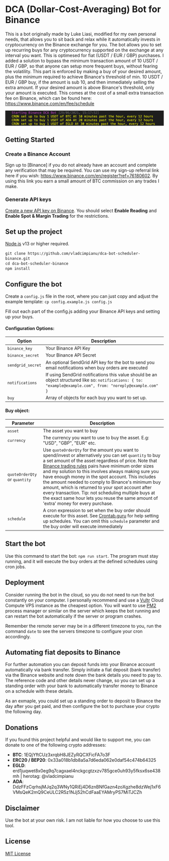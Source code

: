 # DCA (Dollar-Cost-Averaging) Bot for Binance

This is a bot originally made by Luke Liasi, modified for my own personal needs, that allows you to sit back and relax while it automatically invests in cryptocurrency on the Binance exchange for you. The bot allows you to set up recurring buys for any cryptocurrency supported on the exchange at any interval you want. This is optimesed for fiat (USDT / EUR / GBP) purchases. I added a solution to bypass the minimum transaction amount of 10 USDT / EUR / GBP, so that anyone can setup more frequent buys, without fearing the volatility. This part is enforced by making a buy of your desired amount, plus the minimum required to achieve Binance's threshold of min. 10 USDT / EUR / GBP buy, if the amount is sub 10, and then immediately selling the extra amount. If your desired amount is above Binance's threshold, only your amount is executed.
This comes at the cost of a small extra transaction fee on Binance, which can be found here: https://www.binance.com/en/fee/schedule


![DCA Demo](/demo.png)

## Getting Started
### Create a Binance Account
Sign up to [Binance] if you do not already have an account and complete any verification that may be required. You can use my sign-up referral link here if you wish: https://www.binance.com/en/register?ref=76180602. By using this link you earn a small amount of BTC commission on any trades I make.

### Generate API keys
[Create a new API key on Binance](https://www.binance.com/en/support/faq/360002502072). You should select **Enable Reading** and **Enable Spot & Margin Trading** for the restrictions.

## Set up the project
[Node.js](https://nodejs.org) v13 or higher required.
```
git clone https://github.com/vladcimpianu/dca-bot-scheduler-binance.git
cd dca-bot-scheduler-binance
npm install
```

## Configure the bot
Create a `config.js` file in the root, where you can just copy and adjust the example template:
`cp config.example.js config.js`

Fill out each part of the config.js adding your Binance API keys and setting up your buys.

#### Configuration Options:
| Option             | Description |
| -----------        | ----------- |
| `binance_key`      | Your Binance API Key |
| `binance_secret`   | Your Binance API Secret |
| `sendgrid_secret`  | An optional SendGrid API key for the bot to send you email notifications when buy orders are executed |
| `notifications`    | If using SendGrid notifications this value should be an object structured like so: `notifications: { to: "example@example.com", from: "noreply@example.com" }` |
| `buy`              | Array of objects for each buy you want to set up. |

#### Buy object:
| Parameter                     | Description |
| -----------                   | ----------- |
| `asset`                       | The asset you want to buy | 
| `currency`                    | The currency you want to use to buy the asset. E.g: "USD", "GBP", "EUR" etc. |
| `quoteOrderQty` or `quantity` | Use `quoteOrderQty` for the amount you want to spend/invest or alternatively you can set `quantity` to buy a set amount of the asset regardless of price. Note that [Binance trading rules](https://www.binance.com/en/trade-rule) pairs have minimum order sizes and my solution to this involves always making sure you have enough money in the spot account. This includes the amount needed to comply to Binance's minimum buy amount, which is returned to your spot account after every transaction. Tip: not scheduling multiple buys at the exact same hour lets you reuse the same amount of 'extra' money for every purchase.  |
| `schedule`                    | A cron expression to set when the buy order should execute for this asset. See [Crontab.guru](https://crontab.guru/) for help setting up schedules. You can omit this `schedule` parameter and the buy order will execute immediately |

## Start the bot
Use this command to start the bot: `npm run start`. The program must stay running, and it will execute the buy orders at the defined schedules using cron jobs.

## Deployment
Consider running the bot in the cloud, so you do not need to run the bot constantly on your computer. I personally recommend and use a [Vultr](https://www.vultr.com/) Cloud Compute VPS instance as the cheapest option.
You will want to use [PM2](https://github.com/Unitech/pm2) process manager or similar on the server which keeps the bot running and can restart the bot automatically if the server or program crashes.

Remember the remote server may be in a different timezone to you, run the command `date` to see the servers timezone to configure your cron accordingly. 

## Automating fiat deposits to Binance
For further automation you can deposit funds into your Binance account automatically via bank transfer. Simply initiate a fiat deposit (bank transfer) via the Binance website and note down the bank details you need to pay to. The reference code and other details never change, so you can set up a standing order with your bank to automatically transfer money to Binance on a schedule with these details.

As an exmaple, you could set up a standing order to deposit to Binance the day after you get paid, and then configure the bot to purchase your crypto the following day.

## Donations
If you found this project helpful and would like to support me, you can donate to one of the following crypto addresses:

* **BTC**: 1EQjYftCUz3xrqbH8JEZyRQCXFicFA7o3F
* **ERC20 / BEP20**: 0x33a018b1db8a5a7d6eda062e0daf54c474b64325
* **EGLD**: erd1juqwet8x0eg9q7cagxael4nckgcgtzxzv785gce0uh93y5fksx6se438mh | herotag: @vladcimpianu
* **ADA**: DdzFFzCqrhsjMJq2q3WNy1QRiEj4D6znBNfGazn4zoXgzhe8dzWej1xF6VMsQeK2mQ9CeULC2R5z1NJj52hCdFaaEYAMryPS7MiTJCZh
## Disclaimer
Use the bot at your own risk. I am not liable for how you choose to use this tool.

## License
[MIT License](http://opensource.org/licenses/MIT)

